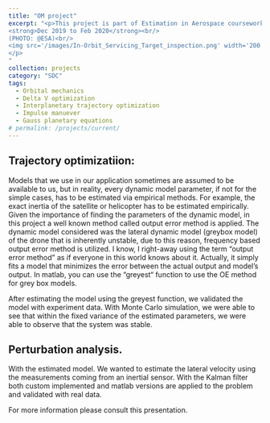 ```yaml
---
title: "OM project"
excerpt: "<p>This project is part of Estimation in Aerospace coursework taught by prof. Marco Lovera  at Polimi.<br/>
<strong>Dec 2019 to Feb 2020</strong><br/>
(PHOTO: @ESA)<br/>
<img src='/images/In-Orbit_Servicing_Target_inspection.png' width='200' height='150' alt='In-Orbit Servicing Target Inspection'>
</p>
"
collection: projects
category: "SDC"
tags:
  - Orbital mechanics
  - Delta V optimization
  - Interplanetary trajectory optimization
  - Impulse manuever
  - Gauss planetary equations
# permalink: /projects/current/
---
```


## Trajectory optimizatiion:

Models that we use in our application sometimes are assumed to be available to us, but in reality, every dynamic model parameter, if not for the simple cases, has to be estimated via empirical methods. For example, the exact inertia of the satellite or helicopter has to be estimated empirically. Given the importance of finding the parameters of the dynamic model, in this project a well known method called output error method is applied. The dynamic model considered was the lateral dynamic model (greybox model) of the drone that is inherently unstable, due to this reason, frequency based output error method is utilized. I know, I right-away using the term “output error method” as if everyone in this world knows about it. Actually, it simply fits a model that minimizes the error between the actual output and model’s output. In matlab, you can use the “greyest“ function to use the OE method for grey box models. 

After estimating the model using the greyest function, we validated the model with experiment data. With Monte Carlo simulation, we were able to see that within the fixed variance of the estimated parameters, we were able to observe that the system was stable. 

## Perturbation analysis.

With the estimated model. We wanted to estimate the lateral velocity using the measurements coming from an inertial sensor. With the Kalman filter both custom implemented and matlab versions are applied to the problem and validated with real data.

For more information please consult this presentation.
